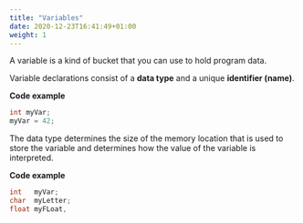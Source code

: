 ```yaml
---
title: "Variables"
date: 2020-12-23T16:41:49+01:00
weight: 1
---
```


A variable is a kind of bucket that you can use to hold program data.

Variable declarations consist of a **data type** and a unique **identifier (name)**.

**Code example**
```c
int myVar;
myVar = 42;
```

The data type determines the size of the memory location that is used to store the variable and determines how the value of the variable is interpreted.

**Code example**
```c
int   myVar;
char  myLetter;
float myFLoat,
```
